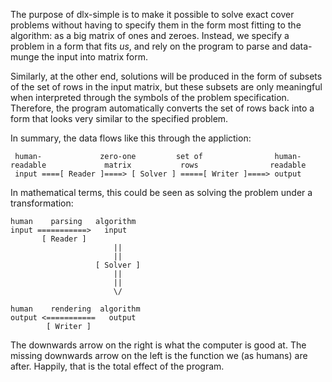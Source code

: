 The purpose of dlx-simple is to make it possible to solve exact cover
problems without having to specify them in the form most fitting to
the algorithm: as a big matrix of ones and zeroes. Instead, we specify
a problem in a form that fits *us*, and rely on the program to parse
and data-munge the input into matrix form.

Similarly, at the other end, solutions will be produced in the form of
subsets of the set of rows in the input matrix, but these subsets are
only meaningful when interpreted through the symbols of the problem
specification. Therefore, the program automatically converts the set
of rows back into a form that looks very similar to the specified
problem.

In summary, the data flows like this through the appliction:

     human-             zero-one         set of                human-
    readable             matrix           rows                readable
     input ====[ Reader ]====> [ Solver ] =====[ Writer ]====> output

In mathematical terms, this could be seen as solving the problem under
a transformation:

    human    parsing   algorithm
    input ===========>   input
           [ Reader ]
                           ||
                           ||
                       [ Solver ]
                           ||
                           ||
                           \/
    
    human    rendering  algorithm
    output <===========   output
            [ Writer ]

The downwards arrow on the right is what the computer is good at. The
missing downwards arrow on the left is the function we (as humans) are
after. Happily, that is the total effect of the program.
